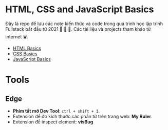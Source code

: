 <link rel='stylesheet' href='main.css'>

# HTML, CSS and JavaScript Basics

Đây là repo để lưu các note kiến thức và code trong quá trình học lập trình Fullstack bắt đầu từ 2021 🥇 🥈 🥉.
Các tài liệu và projects tham khảo từ internet ⛲.
- [HTML Basics](HTML/readme.md)
- [CSS Basics](CSS/readme.md)
- [JavaScript Basics](JavaScript/readme.md)


# Tools

## Edge

- **Phím tắt mở Dev Tool**: `ctrl + shift + I`.
- Extension để đo kích thước các phần tử trên trang web: **My Ruler**.
- Extension để inspect element: **visBug**
